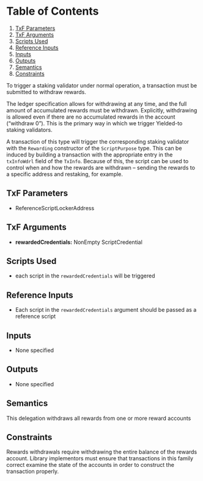 # Table of Contents

1. [TxF Parameters](#org2b55979)
2. [TxF Arguments](#org2e6551b)
3. [Scripts Used](#orgbd30058)
4. [Reference Inputs](#orgbef0821)
5. [Inputs](#orgc5c62ba)
6. [Outputs](#org336bfc8)
7. [Semantics](#orgfbb05de)
8. [Constraints](#org401336b)

To trigger a staking validator under normal operation, a transaction must be submitted to withdraw rewards.

The ledger specification allows for withdrawing at <span class="underline">any</span> time, and the full amount of accumulated rewards must be withdrawn. Explicitly, withdrawing is allowed <span class="underline">even if there are no accumulated rewards in the account</span> (&ldquo;withdraw 0&rdquo;). This is the primary way in which we trigger Yielded-to staking validators.

A transaction of this type will trigger the corresponding staking validator with the `Rewarding` constructor of the `ScriptPurpose` type.
This can be induced by building a transaction with the appropriate entry in the `txInfoWdrl` field of the `TxInfo`.
Because of this, the script can be used to control when and how the rewards are withdrawn &#x2013; sending the rewards to a specific address and restaking, for example.

<a id="org2b55979"></a>

## TxF Parameters

- ReferenceScriptLockerAddress

<a id="org2e6551b"></a>

## TxF Arguments

- **rewardedCredentials:** NonEmpty ScriptCredential

<a id="orgbd30058"></a>

## Scripts Used

- each script in the `rewardedCredentials` will be triggered

<a id="orgbef0821"></a>

## Reference Inputs

- Each script in the `rewardedCredentials` argument should be passed as a reference script

<a id="orgc5c62ba"></a>

## Inputs

- None specified

<a id="org336bfc8"></a>

## Outputs

- None specified

<a id="orgfbb05de"></a>

## Semantics

This delegation withdraws all rewards from one or more reward accounts

<a id="org401336b"></a>

## Constraints

Rewards withdrawals require withdrawing the <span class="underline">entire</span> balance of the rewards account.
Library implementors must ensure that transactions in this family correct examine the state of the accounts in order to construct the transaction properly.
